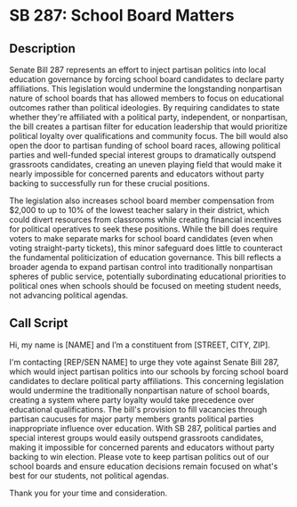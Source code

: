 # SB 287: School Board Matters

## Description

Senate Bill 287 represents an effort to inject partisan politics into local education governance by forcing school board candidates to declare party affiliations. This legislation would undermine the longstanding nonpartisan nature of school boards that has allowed members to focus on educational outcomes rather than political ideologies. By requiring candidates to state whether they're affiliated with a political party, independent, or nonpartisan, the bill creates a partisan filter for education leadership that would prioritize political loyalty over qualifications and community focus. The bill would also open the door to partisan funding of school board races, allowing political parties and well-funded special interest groups to dramatically outspend grassroots candidates, creating an uneven playing field that would make it nearly impossible for concerned parents and educators without party backing to successfully run for these crucial positions.

The legislation also increases school board member compensation from $2,000 to up to 10% of the lowest teacher salary in their district, which could divert resources from classrooms while creating financial incentives for political operatives to seek these positions. While the bill does require voters to make separate marks for school board candidates (even when voting straight-party tickets), this minor safeguard does little to counteract the fundamental politicization of education governance. This bill reflects a broader agenda to expand partisan control into traditionally nonpartisan spheres of public service, potentially subordinating educational priorities to political ones when schools should be focused on meeting student needs, not advancing political agendas.

## Call Script
Hi, my name is [NAME] and I’m a constituent from [STREET, CITY, ZIP].

I'm contacting [REP/SEN NAME] to urge they vote against Senate Bill 287, which would inject partisan politics into our schools by forcing school board candidates to declare political party affiliations. This concerning legislation would undermine the traditionally nonpartisan nature of school boards, creating a system where party loyalty would take precedence over educational qualifications. The bill's provision to fill vacancies through partisan caucuses for major party members grants political parties inappropriate influence over education. With SB 287, political parties and special interest groups would easily outspend grassroots candidates, making it impossible for concerned parents and educators without party backing to win election. Please vote to keep partisan politics out of our school boards and ensure education decisions remain focused on what's best for our students, not political agendas.

Thank you for your time and consideration.

